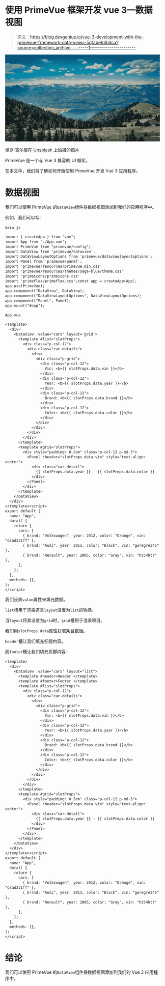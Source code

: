 # 使用 PrimeVue 框架开发 vue 3—数据视图

> 原文：<https://blog.devgenius.io/vue-3-development-with-the-primevue-framework-data-views-5dfabe63b3ca?source=collection_archive---------1----------------------->

![](img/738dd75d1cb988294cd1bdabdb20dc37.png)

保罗·吉尔摩在 [Unsplash](https://unsplash.com?utm_source=medium&utm_medium=referral) 上拍摄的照片

PrimeVue 是一个与 Vue 3 兼容的 UI 框架。

在本文中，我们将了解如何开始使用 PrimeVue 开发 Vue 3 应用程序。

# 数据视图

我们可以使用 PrimeVue 的`DataView`组件将数据视图添加到我们的应用程序中。

例如，我们可以写:

`main.js`

```
import { createApp } from "vue";
import App from "./App.vue";
import PrimeVue from "primevue/config";
import DataView from 'primevue/dataview';
import DataViewLayoutOptions from 'primevue/dataviewlayoutoptions';
import Panel from 'primevue/panel';
import 'primevue/resources/primevue.min.css'
import 'primevue/resources/themes/saga-blue/theme.css'
import 'primeicons/primeicons.css'
import 'primeflex/primeflex.css';const app = createApp(App);
app.use(PrimeVue);
app.component("DataView", DataView);
app.component("DataViewLayoutOptions", DataViewLayoutOptions);
app.component("Panel", Panel);
app.mount("#app");
```

`App.vue`

```
<template>
  <div>
    <DataView :value="cars" layout='grid'>
      <template #list="slotProps">
        <div class="p-col-12">
          <div class="car-details">
            <div>
              <div class="p-grid">
                <div class="p-col-12">
                  Vin: <b>{{ slotProps.data.vin }}</b>
                </div>
                <div class="p-col-12">
                  Year: <b>{{ slotProps.data.year }}</b>
                </div>
                <div class="p-col-12">
                  Brand: <b>{{ slotProps.data.brand }}</b>
                </div>
                <div class="p-col-12">
                  Color: <b>{{ slotProps.data.color }}</b>
                </div>
              </div>
            </div>
          </div>
        </div>
      </template>
      <template #grid="slotProps">
        <div style="padding: 0.5em" class="p-col-12 p-md-3">
          <Panel :header="slotProps.data.vin" style="text-align: center">
            <div class="car-detail">
              {{ slotProps.data.year }} - {{ slotProps.data.color }}
            </div>
          </Panel>
        </div>
      </template>
    </DataView>
  </div>
</template><script>
export default {
  name: "App",
  data() {
    return {
      cars: [
        { brand: "Volkswagen", year: 2012, color: "Orange", vin: "dsad231ff" },
        { brand: "Audi", year: 2011, color: "Black", vin: "gwregre345" },
        { brand: "Renault", year: 2005, color: "Gray", vin: "h354htr" },
      ],
    };
  },
  methods: {},
};
</script>
```

我们设置`value`属性来填充数据。

`list`槽用于渲染道具`layout`设置为`list`的物品。

当`layout`将其设置为`grid`时，`grid`槽用于渲染项目。

我们用`slotProps.data`属性获取条目数据。

`header`槽让我们填充标题内容。

而`footer`槽让我们填充页脚内容:

```
<template>
  <div>
    <DataView :value="cars" layout="list">
      <template #header>Header </template>
      <template #footer>Footer </template>
      <template #list="slotProps">
        <div class="p-col-12">
          <div class="car-details">
            <div>
              <div class="p-grid">
                <div class="p-col-12">
                  Vin: <b>{{ slotProps.data.vin }}</b>
                </div>
                <div class="p-col-12">
                  Year: <b>{{ slotProps.data.year }}</b>
                </div>
                <div class="p-col-12">
                  Brand: <b>{{ slotProps.data.brand }}</b>
                </div>
                <div class="p-col-12">
                  Color: <b>{{ slotProps.data.color }}</b>
                </div>
              </div>
            </div>
          </div>
        </div>
      </template>
      <template #grid="slotProps">
        <div style="padding: 0.5em" class="p-col-12 p-md-3">
          <Panel :header="slotProps.data.vin" style="text-align: center">
            <div class="car-detail">
              {{ slotProps.data.year }} - {{ slotProps.data.color }}
            </div>
          </Panel>
        </div>
      </template>
    </DataView>
  </div>
</template><script>
export default {
  name: "App",
  data() {
    return {
      cars: [
        { brand: "Volkswagen", year: 2012, color: "Orange", vin: "dsad231ff" },
        { brand: "Audi", year: 2011, color: "Black", vin: "gwregre345" },
        { brand: "Renault", year: 2005, color: "Gray", vin: "h354htr" },
      ],
    };
  },
  methods: {},
};
</script>
```

# 结论

我们可以使用 PrimeVue 的`DataView`组件将数据视图添加到我们的 Vue 3 应用程序中。